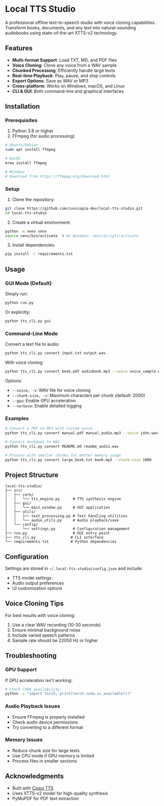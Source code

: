 # Local TTS Studio

A professional offline text-to-speech studio with voice cloning capabilities. Transform books, documents, and any text into natural-sounding audiobooks using state-of-the-art XTTS-v2 technology.

## Features

- **Multi-format Support**: Load TXT, MD, and PDF files
- **Voice Cloning**: Clone any voice from a WAV sample
- **Chunked Processing**: Efficiently handle large texts
- **Real-time Playback**: Play, pause, and stop controls
- **Export Options**: Save as WAV or MP3
- **Cross-platform**: Works on Windows, macOS, and Linux
- **CLI & GUI**: Both command-line and graphical interfaces

## Installation

### Prerequisites

1. Python 3.8 or higher
2. FFmpeg (for audio processing)

```bash
# Ubuntu/Debian
sudo apt install ffmpeg

# macOS
brew install ffmpeg

# Windows
# Download from https://ffmpeg.org/download.html
```

### Setup

1. Clone the repository:
```bash
git clone https://github.com/cunicopia-dev/local-tts-studio.git
cd local-tts-studio
```

2. Create a virtual environment:
```bash
python -m venv venv
source venv/bin/activate  # On Windows: venv\Scripts\activate
```

3. Install dependencies:
```bash
pip install -r requirements.txt
```

## Usage

### GUI Mode (Default)

Simply run:
```bash
python run.py
```

Or explicitly:
```bash
python tts_cli.py gui
```

### Command-Line Mode

Convert a text file to audio:
```bash
python tts_cli.py convert input.txt output.wav
```

With voice cloning:
```bash
python tts_cli.py convert book.pdf audiobook.mp3 --voice voice_sample.wav
```

Options:
- `--voice, -v`: WAV file for voice cloning
- `--chunk-size, -c`: Maximum characters per chunk (default: 2000)
- `--gpu`: Enable GPU acceleration
- `--verbose`: Enable detailed logging

### Examples

```bash
# Convert a PDF to MP3 with custom voice
python tts_cli.py convert manual.pdf manual_audio.mp3 --voice john.wav --gpu

# Convert markdown to WAV
python tts_cli.py convert README.md readme_audio.wav

# Process with smaller chunks for better memory usage
python tts_cli.py convert large_book.txt book.mp3 --chunk-size 1000
```

## Project Structure

```
local-tts-studio/
├── src/
│   ├── core/
│   │   └── tts_engine.py      # TTS synthesis engine
│   ├── gui/
│   │   └── main_window.py     # GUI application
│   ├── utils/
│   │   ├── text_processing.py # Text handling utilities
│   │   └── audio_utils.py     # Audio playback/save
│   └── config/
│       └── settings.py        # Configuration management
├── run.py                     # GUI entry point
├── tts_cli.py                # CLI interface
└── requirements.txt          # Python dependencies
```

## Configuration

Settings are stored in `~/.local-tts-studio/config.json` and include:
- TTS model settings
- Audio output preferences
- UI customization options

## Voice Cloning Tips

For best results with voice cloning:
1. Use a clear WAV recording (10-30 seconds)
2. Ensure minimal background noise
3. Include varied speech patterns
4. Sample rate should be 22050 Hz or higher

## Troubleshooting

### GPU Support
If GPU acceleration isn't working:
```bash
# Check CUDA availability
python -c "import torch; print(torch.cuda.is_available())"
```

### Audio Playback Issues
- Ensure FFmpeg is properly installed
- Check audio device permissions
- Try converting to a different format

### Memory Issues
- Reduce chunk size for large texts
- Use CPU mode if GPU memory is limited
- Process files in smaller sections

## Acknowledgments

- Built with [Coqui TTS](https://github.com/coqui-ai/TTS)
- Uses XTTS-v2 model for high-quality synthesis
- PyMuPDF for PDF text extraction

